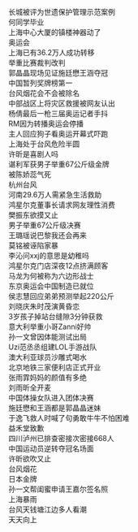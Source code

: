 长城被评为世遗保护管理示范案例  
何同学毕业  
上海中心大厦的镇楼神器动了  
奥运会  
上海已有36.2万人成功转移  
举重比赛裁判改判  
郭晶晶现场见证施廷懋王涵夺冠  
中国暂列奖牌榜第一  
台风烟花会不会被除名  
中部战区上将灾区救援被网友认出  
杨倩最后一枪三届奥运记者手抖  
RM因为转播奥运会停播  
主人回应狗子看奥运开幕式吓跑  
上海处于台风危险半圆  
许昕是喜剧人吗  
谌利军获男子举重67公斤级金牌  
被陈娇蕊气死  
杭州台风  
河南29.6万人需紧急生活救助  
鸿星尔克董事长请求网友理性消费  
樊振东欲摸又止  
男子举重67公斤级决赛  
王璐瑶说巴黎我还会再来  
莫铭被诬陷家暴  
李沁问xxj的意思是幼稚吗  
鸿星尔克门店深夜12点挤满顾客  
马龙为何被称为六边形战士  
东京奥运会中国制造已就位  
侯志慧回应弟弟预测举起220公斤  
刘晓庆朱时茂演黄昏恋  
3岁孩子掉站台缝隙3分钟获救  
意大利举重小哥Zanni好帅  
孙一文曾因体能测试出局  
Uzi范丞丞组建LOL手游战队  
澳大利亚球员沙雕式喝水  
北京地铁三家便利店正式开业  
张雨霏妈妈的颜值有多绝  
刘雨昕全开麦  
中国体操女队进入团体决赛  
施廷懋和王涵都是郭晶晶迷妹  
于逸飞救人时喊了句勇敢牛牛不怕困难  
益禾堂致歉  
四川泸州已排查密接次密接668人  
中国运动员逆转夺冠名场面  
许昕欲吹又止  
台风烟花  
日本金牌  
孙一文帮闺蜜申请王嘉尔签名照  
上海暴雨  
台风天钱塘江边多人看潮  
天天向上  
